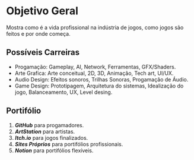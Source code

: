 # Objetivo Geral
 Mostra como é a vida profissional na indústria de jogos, como jogos são feitos e por onde começa.

## Possíveis Carreiras
- Progamação:
Gameplay, AI, Network, Ferramentas, GFX/Shaders.
- Arte Grafica:
Arte conceitual, 2D, 3D, Animação, Tech art, UI/UX.
- Audio Design:
Efeitos sonoros, Trilhas Sonoras, Progamação de Áudio.
- Game Design:
Prototipagem, Arquitetura do sistemas, Idealização do jogo, Balanceamento, UX, Level desing.

## Portifólio
1. **_GitHub_** para progamadores.
1. **_ArtStation_** para artistas.
1. **_Itch.io_** para jogos finalizados.
1. **_Sites Próprios_** para portifólios profissionais.
1. **_Notion_** para portifólios flexíveis.